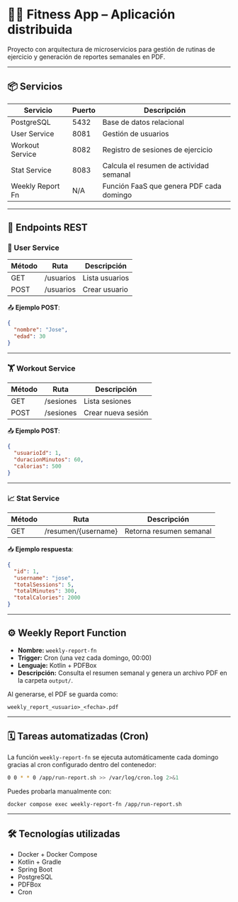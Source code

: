 # 🏋️‍♀️ Fitness App – Aplicación distribuida

Proyecto con arquitectura de microservicios para gestión de rutinas de ejercicio y generación de reportes semanales en PDF.

---

## 📦 Servicios

| Servicio         | Puerto | Descripción                                     |
|------------------|--------|-------------------------------------------------|
| PostgreSQL       | 5432   | Base de datos relacional                        |
| User Service     | 8081   | Gestión de usuarios                             |
| Workout Service  | 8082   | Registro de sesiones de ejercicio               |
| Stat Service     | 8083   | Calcula el resumen de actividad semanal         |
| Weekly Report Fn | N/A    | Función FaaS que genera PDF cada domingo        |

---

## 📌 Endpoints REST

### 🧍 User Service

| Método | Ruta              | Descripción        |
|--------|-------------------|--------------------|
| GET    | /usuarios         | Lista usuarios     |
| POST   | /usuarios         | Crear usuario      |

📤 **Ejemplo POST**:
```json
{
  "nombre": "Jose",
  "edad": 30
}
```

---

### 🏋️ Workout Service

| Método | Ruta              | Descripción           |
|--------|-------------------|-----------------------|
| GET    | /sesiones         | Lista sesiones        |
| POST   | /sesiones         | Crear nueva sesión    |

📤 **Ejemplo POST**:
```json
{
  "usuarioId": 1,
  "duracionMinutos": 60,
  "calorias": 500
}
```

---

### 📈 Stat Service

| Método | Ruta                      | Descripción                 |
|--------|---------------------------|-----------------------------|
| GET    | /resumen/{username}     | Retorna resumen semanal     |

📥 **Ejemplo respuesta**:
```json
{
  "id": 1,
  "username": "jose",
  "totalSessions": 5,
  "totalMinutes": 300,
  "totalCalories": 2000
}
```

---

## ⚙️ Weekly Report Function

- **Nombre:** `weekly-report-fn`
- **Trigger:** Cron (una vez cada domingo, 00:00)
- **Lenguaje:** Kotlin + PDFBox
- **Descripción:** Consulta el resumen semanal y genera un archivo PDF en la carpeta `output/`.

Al generarse, el PDF se guarda como:

```
weekly_report_<usuario>_<fecha>.pdf
```

---

## 🗓️ Tareas automatizadas (Cron)

La función `weekly-report-fn` se ejecuta automáticamente cada domingo gracias al cron configurado dentro del contenedor:

```bash
0 0 * * 0 /app/run-report.sh >> /var/log/cron.log 2>&1
```

Puedes probarla manualmente con:

```bash
docker compose exec weekly-report-fn /app/run-report.sh
```

---


## 🛠️ Tecnologías utilizadas

- Docker + Docker Compose
- Kotlin + Gradle
- Spring Boot
- PostgreSQL
- PDFBox
- Cron 


